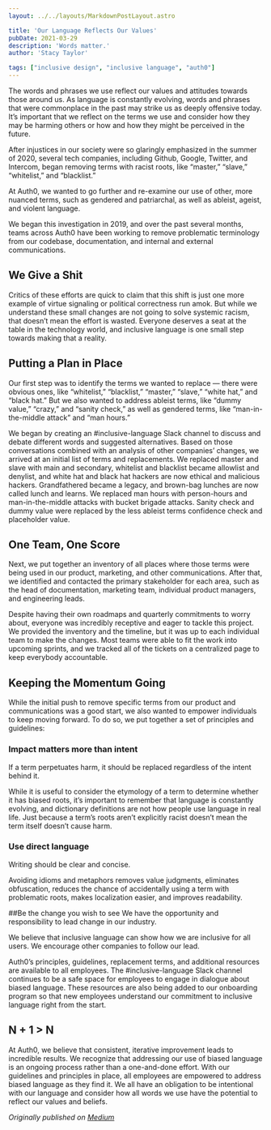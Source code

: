 ```yaml
---
layout: ../../layouts/MarkdownPostLayout.astro

title: 'Our Language Reflects Our Values'
pubDate: 2021-03-29
description: 'Words matter.'
author: 'Stacy Taylor'

tags: ["inclusive design", "inclusive language", "auth0"]
---
```


The words and phrases we use reflect our values and attitudes towards those around us. As language is constantly evolving, words and phrases that were commonplace in the past may strike us as deeply offensive today. It’s important that we reflect on the terms we use and consider how they may be harming others or how and how they might be perceived in the future.

After injustices in our society were so glaringly emphasized in the summer of 2020, several tech companies, including Github, Google, Twitter, and Intercom, began removing terms with racist roots, like “master,” “slave,” “whitelist,” and “blacklist.”

At Auth0, we wanted to go further and re-examine our use of other, more nuanced terms, such as gendered and patriarchal, as well as ableist, ageist, and violent language.

We began this investigation in 2019, and over the past several months, teams across Auth0 have been working to remove problematic terminology from our codebase, documentation, and internal and external communications.

## We Give a Shit
Critics of these efforts are quick to claim that this shift is just one more example of virtue signaling or political correctness run amok. But while we understand these small changes are not going to solve systemic racism, that doesn’t mean the effort is wasted. Everyone deserves a seat at the table in the technology world, and inclusive language is one small step towards making that a reality.

## Putting a Plan in Place
Our first step was to identify the terms we wanted to replace — there were obvious ones, like “whitelist,” “blacklist,” “master,” “slave,” “white hat,” and “black hat.” But we also wanted to address ableist terms, like “dummy value,” “crazy,” and “sanity check,” as well as gendered terms, like “man-in-the-middle attack” and “man hours.”

We began by creating an #inclusive-language Slack channel to discuss and debate different words and suggested alternatives. Based on those conversations combined with an analysis of other companies’ changes, we arrived at an initial list of terms and replacements. We replaced master and slave with main and secondary, whitelist and blacklist became allowlist and denylist, and white hat and black hat hackers are now ethical and malicious hackers. Grandfathered became a legacy, and brown-bag lunches are now called lunch and learns. We replaced man hours with person-hours and man-in-the-middle attacks with bucket brigade attacks. Sanity check and dummy value were replaced by the less ableist terms confidence check and placeholder value.

## One Team, One Score
Next, we put together an inventory of all places where those terms were being used in our product, marketing, and other communications. After that, we identified and contacted the primary stakeholder for each area, such as the head of documentation, marketing team, individual product managers, and engineering leads.

Despite having their own roadmaps and quarterly commitments to worry about, everyone was incredibly receptive and eager to tackle this project. We provided the inventory and the timeline, but it was up to each individual team to make the changes. Most teams were able to fit the work into upcoming sprints, and we tracked all of the tickets on a centralized page to keep everybody accountable.

## Keeping the Momentum Going
While the initial push to remove specific terms from our product and communications was a good start, we also wanted to empower individuals to keep moving forward. To do so, we put together a set of principles and guidelines:

### Impact matters more than intent
If a term perpetuates harm, it should be replaced regardless of the intent behind it.

While it is useful to consider the etymology of a term to determine whether it has biased roots, it’s important to remember that language is constantly evolving, and dictionary definitions are not how people use language in real life. Just because a term’s roots aren’t explicitly racist doesn’t mean the term itself doesn’t cause harm.

### Use direct language
Writing should be clear and concise.

Avoiding idioms and metaphors removes value judgments, eliminates obfuscation, reduces the chance of accidentally using a term with problematic roots, makes localization easier, and improves readability.

##Be the change you wish to see
We have the opportunity and responsibility to lead change in our industry.

We believe that inclusive language can show how we are inclusive for all users. We encourage other companies to follow our lead.

Auth0’s principles, guidelines, replacement terms, and additional resources are available to all employees. The #inclusive-language Slack channel continues to be a safe space for employees to engage in dialogue about biased language. These resources are also being added to our onboarding program so that new employees understand our commitment to inclusive language right from the start.

## N + 1 > N
At Auth0, we believe that consistent, iterative improvement leads to incredible results. We recognize that addressing our use of biased language is an ongoing process rather than a one-and-done effort. With our guidelines and principles in place, all employees are empowered to address biased language as they find it. We all have an obligation to be intentional with our language and consider how all words we use have the potential to reflect our values and beliefs.

*Originally published on [Medium](https://medium.com/auth0-design/our-language-reflects-our-values-cb27f780801f)*
